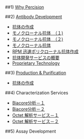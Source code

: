 ##1) [Why Percision](/pages/01-why-choose-precision-antibody/)


##2) [Antibody Development](/pages/14-flow-chart/)

- [抗体の作成](/pages/08-generation-of-antibodies/)
- [モノクローナル抗体　（１)](/pages/05-monoclonal-antibody-01/)
- [モノクローナル抗体　（２)](/pages/06-monoclonal-antibody-02/)
- [モノクローナル抗体](/pages/07-monoclonal-antibody-03/)
- [RPM 迅速ポリクローナル抗体作成](/pages/04-rpm-quick-polyclonal-antibody/)
- [抗体開発サービスの概要](/pages/03-custom-antibody-services/)
- [Proprietary Technology](/pages/02/)


##3) [Production & Purification](/pages/09-antibody-purification/)

- [抗体の作成	](/pages/08-generation-of-antibodies/)

##4) Characterization Services

- [Biacore分析－１](/pages/10-biacore-01/)
- [Biacore分析－２](/pages/11-biacore-02/)
- [Octet 解析サービス－１](/pages/12-octet-services-01/)
- [Octet 解析サービス－２](/pages/13-octet-services-02/)

##5) Assay Development
